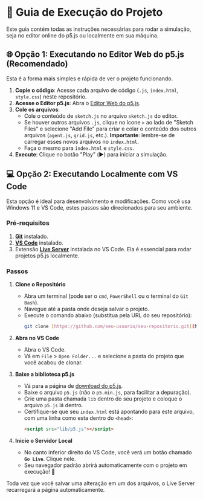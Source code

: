 # 📖 Guia de Execução do Projeto

Este guia contém todas as instruções necessárias para rodar a simulação, seja no editor online do p5.js ou localmente em sua máquina.

## 🌐 Opção 1: Executando no Editor Web do p5.js (Recomendado)

Esta é a forma mais simples e rápida de ver o projeto funcionando.

1.  **Copie o código**: Acesse cada arquivo de código (`.js`, `index.html`, `style.css`) neste repositório.
2.  **Acesse o Editor p5.js**: Abra o [Editor Web do p5.js](https://editor.p5js.org/).
3.  **Cole os arquivos**:
    -   Cole o conteúdo de `sketch.js` no arquivo `sketch.js` do editor.
    -   Se houver outros arquivos `.js`, clique no ícone `>` ao lado de "Sketch Files" e selecione "Add File" para criar e colar o conteúdo dos outros arquivos (`agent.js`, `grid.js`, etc.). **Importante**: lembre-se de carregar esses novos arquivos no `index.html`.
    -   Faça o mesmo para `index.html` e `style.css`.
4.  **Execute**: Clique no botão "Play" (▶️) para iniciar a simulação.

## 💻 Opção 2: Executando Localmente com VS Code

Esta opção é ideal para desenvolvimento e modificações. Como você usa Windows 11 e VS Code, estes passos são direcionados para seu ambiente.

### Pré-requisitos

1.  **[Git](https://git-scm.com/downloads)** instalado.
2.  **[VS Code](https://code.visualstudio.com/)** instalado.
3.  Extensão **[Live Server](https://marketplace.visualstudio.com/items?itemName=ritwickdey.LiveServer)** instalada no VS Code. Ela é essencial para rodar projetos p5.js localmente.

### Passos

1.  **Clone o Repositório**
    -   Abra um terminal (pode ser o `cmd`, `PowerShell` ou o terminal do `Git Bash`).
    -   Navegue até a pasta onde deseja salvar o projeto.
    -   Execute o comando abaixo (substitua pela URL do seu repositório):
        ```bash
        git clone [https://github.com/seu-usuario/seu-repositorio.git](https://github.com/seu-usuario/seu-repositorio.git)
        ```

2.  **Abra no VS Code**
    -   Abra o VS Code.
    -   Vá em `File` > `Open Folder...` e selecione a pasta do projeto que você acabou de clonar.

3.  **Baixe a biblioteca p5.js**
    -   Vá para a página de [download do p5.js](https://p5js.org/download/).
    -   Baixe o arquivo `p5.js` (não o `p5.min.js`, para facilitar a depuração).
    -   Crie uma pasta chamada `lib` dentro do seu projeto e coloque o arquivo `p5.js` lá dentro.
    -   Certifique-se que seu `index.html` está apontando para este arquivo, com uma linha como esta dentro do `<head>`:
        ```html
        <script src="lib/p5.js"></script>
        ```

4.  **Inicie o Servidor Local**
    -   No canto inferior direito do VS Code, você verá um botão chamado **`Go Live`**. Clique nele.
    -   Seu navegador padrão abrirá automaticamente com o projeto em execução! 🎉

Toda vez que você salvar uma alteração em um dos arquivos, o Live Server recarregará a página automaticamente.